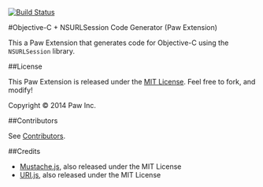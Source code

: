 [![Build Status](https://travis-ci.org/LuckyMarmot/Paw-ObjCNSURLSessionCodeGenerator.svg?branch=master)](https://travis-ci.org/LuckyMarmot/Paw-ObjCNSURLSessionCodeGenerator)

#Objective-C + NSURLSession Code Generator (Paw Extension)

This a Paw Extension that generates code for Objective-C using the `NSURLSession` library.

##License

This Paw Extension is released under the [MIT License](LICENSE). Feel free to fork, and modify!

Copyright © 2014 Paw Inc.

##Contributors

See [Contributors](https://github.com/LuckyMarmot/Paw-ObjCNSURLSessionCodeGenerator/graphs/contributors).

##Credits

* [Mustache.js](https://github.com/janl/mustache.js/), also released under the MIT License
* [URI.js](http://medialize.github.io/URI.js/), also released under the MIT License
